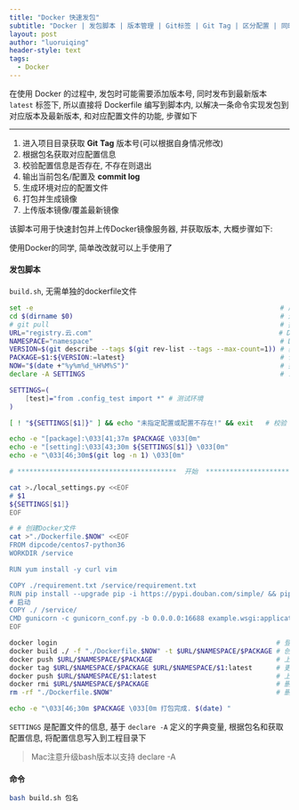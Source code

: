 ```yaml
---
title: "Docker 快速发包"
subtitle: "Docker | 发包脚本 | 版本管理 | Git标签 | Git Tag | 区分配置 | 同时发布多版本 | Git 日志"
layout: post
author: "luoruiqing"
header-style: text
tags:
  - Docker
---
```



在使用 Docker 的过程中, 发包时可能需要添加版本号, 同时发布到最新版本 `latest` 标签下, 所以直接将 Dockerfile 编写到脚本内, 以解决一条命令实现发包到对应版本及最新版本, 和对应配置文件的功能, 步骤如下

---

1. 进入项目目录获取 **Git** **Tag** 版本号(可以根据自身情况修改)
2. 根据包名获取对应配置信息
3. 校验配置信息是否存在, 不存在则退出
4. 输出当前包名/配置及 **commit log**
5. 生成环境对应的配置文件
6. 打包并生成镜像
7. 上传版本镜像/覆盖最新镜像

该脚本可用于快速封包并上传Docker镜像服务器, 并获取版本, 大概步骤如下:


使用Docker的同学, 简单改改就可以上手使用了

#### 发包脚本

`build.sh`, 无需单独的dockerfile文件

```sh
set -e                                                              # 严格模式
cd $(dirname $0)                                                    # 进入目录
# git pull                                                          # 拉取代码
URL="registry.云.com"                                               # Docker 地址
NAMESPACE="namespace"                                               # Docker 仓空间
VERSION=$(git describe --tags $(git rev-list --tags --max-count=1)) # 获得版本
PACKAGE=$1:${VERSION:=latest}                                       # 包名称
NOW="$(date +"%y%m%d_%H%M%S")"                                      # 打包时间
declare -A SETTINGS                                                 # ...

SETTINGS=(
    [test]="from .config_test import *" # 测试环境
)

[ ! "${SETTINGS[$1]}" ] && echo "未指定配置或配置不存在!" && exit   # 校验

echo -e "[package]:\033[41;37m $PACKAGE \033[0m"
echo -e "[setting]:\033[43;30m ${SETTINGS[$1]} \033[0m"
echo -e "\033[46;30m$(git log -n 1) \033[0m"

# ****************************************  开始  ****************************************

cat >./local_settings.py <<EOF
# $1
${SETTINGS[$1]}
EOF

# # 创建Docker文件
cat >"./Dockerfile.$NOW" <<EOF
FROM dipcode/centos7-python36 
WORKDIR /service

RUN yum install -y curl vim

COPY ./requirement.txt /service/requirement.txt
RUN pip install --upgrade pip -i https://pypi.douban.com/simple/ && pip install -r /service/requirement.txt -i https://pypi.douban.com/simple/
# 启动
COPY ./ /service/
CMD gunicorn -c gunicorn_conf.py -b 0.0.0.0:16688 example.wsgi:application
EOF

docker login                                                       # 登录
docker build ./ -f "./Dockerfile.$NOW" -t $URL/$NAMESPACE/$PACKAGE # 创建版本镜像
docker push $URL/$NAMESPACE/$PACKAGE                               # 上传
docker tag $URL/$NAMESPACE/$PACKAGE $URL/$NAMESPACE/$1:latest      # 更新 latest
docker push $URL/$NAMESPACE/$1:latest                              # 上传 latest
docker rmi $URL/$NAMESPACE/$PACKAGE                                # 删除
rm -rf "./Dockerfile.$NOW"                                         # 删除文件

echo -e "\033[46;30m $PACKAGE \033[0m 打包完成. $(date) "


```


`SETTINGS` 是配置文件的信息, 基于 `declare -A` 定义的字典变量, 根据包名和获取配置信息, 将配置信息写入到工程目录下
> Mac注意升级bash版本以支持 declare -A


#### 命令

```sh
bash build.sh 包名
```